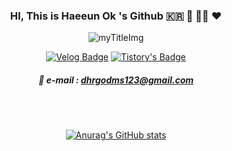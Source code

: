 <div align="center">

### HI, This is Haeeun Ok 's Github 🇰🇷 🌊 👩‍💻 ❤
![myTitleImg](https://dhrgodms.github.io/hitchens/assets/images/title.png)

[![Velog Badge](http://img.shields.io/badge/-Velog-20c997?style=flat&link=https://velog.io/@okhaeeumm)](https://velog.io/@okhaeeumm)
[![Tistory's Badge](https://github-readme-tistory-card.vercel.app/api/badge?name=i-am-okay&theme={default})](https://i-m-okay.tistory.com/)




##### 📩 e-mail : dhrgodms123@gmail.com

<br><br>
  
[![Anurag's GitHub stats](https://github-readme-stats.vercel.app/api?username=dhrgodms&show_icons=true&theme=swift)](https://github.com/dhrgodms/github-readme-stats)
  
  
</div>
